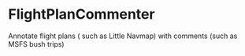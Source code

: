 # FlightPlanCommenter
Annotate flight plans ( such as Little Navmap) with comments (such as MSFS bush trips)

